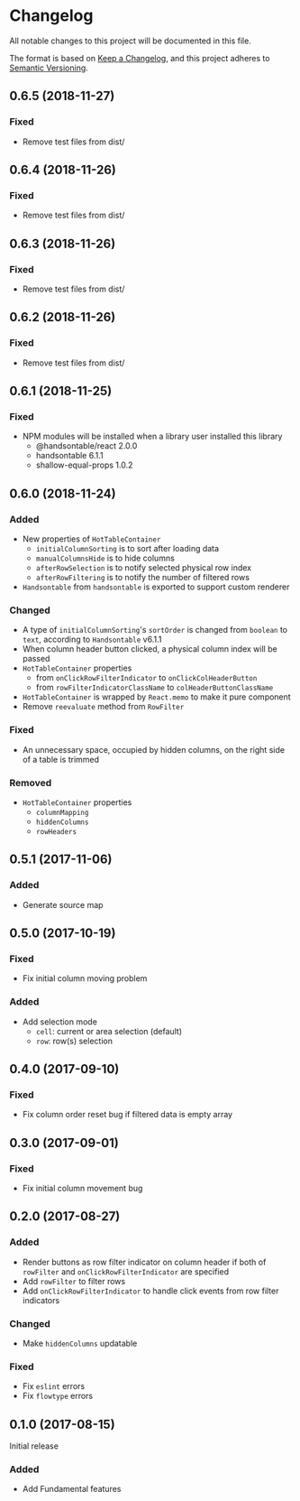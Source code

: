 # Changelog
All notable changes to this project will be documented in this file.

The format is based on [Keep a Changelog](https://keepachangelog.com/en/1.0.0/),
and this project adheres to [Semantic Versioning](https://semver.org/spec/v2.0.0.html).

## 0.6.5 (2018-11-27)

### Fixed

- Remove test files from dist/

## 0.6.4 (2018-11-26)

### Fixed

- Remove test files from dist/

## 0.6.3 (2018-11-26)

### Fixed

- Remove test files from dist/

## 0.6.2 (2018-11-26)

### Fixed

- Remove test files from dist/

## 0.6.1 (2018-11-25)

### Fixed

- NPM modules will be installed when a library user installed this library
  - @handsontable/react 2.0.0
  - handsontable 6.1.1
  - shallow-equal-props 1.0.2

## 0.6.0 (2018-11-24)

### Added

- New properties of `HotTableContainer`
  - `initialColumnSorting` is to sort after loading data
  - `manualColumnsHide` is to hide columns
  - `afterRowSelection` is to notify selected physical row index
  - `afterRowFiltering` is to notify the number of filtered rows
- `Handsontable` from `handsontable` is exported to support custom renderer

### Changed

- A type of `initialColumnSorting`'s `sortOrder` is changed from `boolean` to `text`, according to `Handsontable` v6.1.1
- When column header button clicked, a physical column index will be passed
- `HotTableContainer` properties
  - from `onClickRowFilterIndicator` to `onClickColHeaderButton`
  - from `rowFilterIndicatorClassName` to `colHeaderButtonClassName`
- `HotTableContainer` is wrapped by `React.memo` to make it pure component
- Remove `reevaluate` method from `RowFilter`

### Fixed

- An unnecessary space, occupied by hidden columns, on the right side of a table is trimmed

### Removed

- `HotTableContainer` properties
  - `columnMapping`
  - `hiddenColumns`
  - `rowHeaders`

## 0.5.1 (2017-11-06)

### Added

- Generate source map

## 0.5.0 (2017-10-19)

### Fixed

- Fix initial column moving problem

### Added

- Add selection mode
  - `cell`: current or area selection (default)
  - `row`: row(s) selection

## 0.4.0 (2017-09-10)

### Fixed

- Fix column order reset bug if filtered data is empty array

## 0.3.0 (2017-09-01)

### Fixed

- Fix initial column movement bug

## 0.2.0 (2017-08-27)

### Added

- Render buttons as row filter indicator on column header if both of `rowFilter` and `onClickRowFilterIndicator` are specified
- Add `rowFilter` to filter rows
- Add `onClickRowFilterIndicator` to handle click events from row filter indicators

### Changed

- Make `hiddenColumns` updatable

### Fixed

- Fix `eslint` errors
- Fix `flowtype` errors

## 0.1.0 (2017-08-15)

Initial release

### Added

- Add Fundamental features
